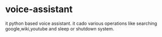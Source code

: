 # voice-assistant
it python based voice assistant. it cado various operations like searching google,wiki,youtube and sleep or shutdown system.
